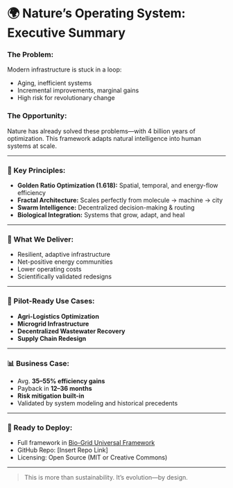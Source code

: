 # 🌍 Nature’s Operating System: Executive Summary

### The Problem:
Modern infrastructure is stuck in a loop:
- Aging, inefficient systems
- Incremental improvements, marginal gains
- High risk for revolutionary change

### The Opportunity:
Nature has already solved these problems—with 4 billion years of optimization.
This framework adapts natural intelligence into human systems at scale.

---

### 🔑 Key Principles:
- **Golden Ratio Optimization (1.618):** Spatial, temporal, and energy-flow efficiency
- **Fractal Architecture:** Scales perfectly from molecule → machine → city
- **Swarm Intelligence:** Decentralized decision-making & routing
- **Biological Integration:** Systems that grow, adapt, and heal

---

### 🚀 What We Deliver:
- Resilient, adaptive infrastructure
- Net-positive energy communities
- Lower operating costs
- Scientifically validated redesigns

---

### 🧬 Pilot-Ready Use Cases:
- **Agri-Logistics Optimization**
- **Microgrid Infrastructure**
- **Decentralized Wastewater Recovery**
- **Supply Chain Redesign**

---

### 📊 Business Case:
- Avg. **35–55% efficiency gains**
- Payback in **12–36 months**
- **Risk mitigation built-in**
- Validated by system modeling and historical precedents

---

### 📍 Ready to Deploy:
- Full framework in [Bio-Grid Universal Framework](./BIO-GRID_FRAMEWORK.md)
- GitHub Repo: [Insert Repo Link]
- Licensing: Open Source (MIT or Creative Commons)

---

> This is more than sustainability. It’s evolution—by design.
